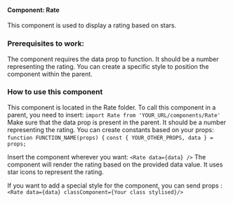 #### Component: Rate
This component is used to display a rating based on stars.

### Prerequisites to work:
The component requires the data prop to function. It should be a number representing the rating.
You can create a specific style to position the component within the parent.

### How to use this component
This component is located in the Rate folder.
To call this component in a parent, you need to insert:
`import Rate from 'YOUR_URL/components/Rate'`
Make sure that the data prop is present in the parent. 
It should be a number representing the rating.
You can create constants based on your props:
`function FUNCTION_NAME(props) {`
  `const { YOUR_OTHER_PROPS, data } = props;`

Insert the component wherever you want:
`<Rate data={data} />`
The component will render the rating based on the provided data value. 
It uses star icons to represent the rating.

If you want to add a special style for the component, you can send props :
`<Rate data={data} classComponent={Your class stylised}/>`
